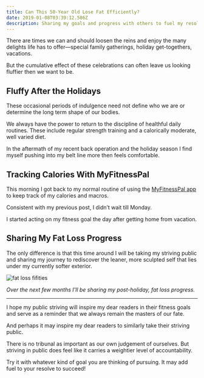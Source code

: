 ```yaml
---
title: Can This 50-Year Old Lose Fat Efficiently?
date: 2019-01-08T03:39:12.586Z
description: Sharing my goals and progress with others to fuel my resolve
---
```

There are times we can and should loosen the reins and enjoy the many delights life has to offer—special family gatherings, holiday get-togethers, vacations.  

But the cumulative effect of these celebrations can often leave us looking fluffier then we want to be.

## Fluffy After the Holidays

These occasional periods of indulgence need not define who we are or determine the long term shape of our bodies. 

We always have the power to return to the discipline of healthful daily routines. These include regular strength training and a calorically moderate, well varied diet.

In the aftermath of my recent back operation and the holiday season I find myself pushing into my belt line more then feels comfortable. 

## Tracking Calories With MyFitnessPal

This morning I got back to my normal routine of using the <a href="https://www.myfitnesspal.com/" target="blank">MyFitnessPal app</a> to keep track of my calories and macros.

Consistent with my previous post, I didn’t wait till Monday. 

 I started acting on my fitness goal the day after getting home from vacation.

## Sharing My Fat Loss Progress

The only difference is that this time around I will be taking my striving public and sharing my journey to rediscover the leaner, more sculpted self that lies under my currently softer exterior. 

![fat loss fifities](/img/fat-loss-fifities.png "fat loss fifties")

_Over the next few months I'll be sharing my post-holiday, fat loss progress._ 

<hr>

I hope my public striving will inspire my dear readers in their fitness goals and serve as a reminder that we always remain the masters of our fate.  

And perhaps it may inspire my dear readers to similarly take their striving public.

There is no tribunal as important as our own judgement of ourselves.  But striving in public does feel like it carries a weightier level of accountability. 

Try it with whatever kind of goal you are thinking of pursuing. It may add fuel to your resolve to succeed!
